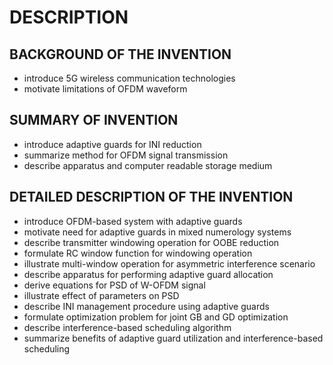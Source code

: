 # DESCRIPTION

## BACKGROUND OF THE INVENTION

- introduce 5G wireless communication technologies
- motivate limitations of OFDM waveform

## SUMMARY OF INVENTION

- introduce adaptive guards for INI reduction
- summarize method for OFDM signal transmission
- describe apparatus and computer readable storage medium

## DETAILED DESCRIPTION OF THE INVENTION

- introduce OFDM-based system with adaptive guards
- motivate need for adaptive guards in mixed numerology systems
- describe transmitter windowing operation for OOBE reduction
- formulate RC window function for windowing operation
- illustrate multi-window operation for asymmetric interference scenario
- describe apparatus for performing adaptive guard allocation
- derive equations for PSD of W-OFDM signal
- illustrate effect of parameters on PSD
- describe INI management procedure using adaptive guards
- formulate optimization problem for joint GB and GD optimization
- describe interference-based scheduling algorithm
- summarize benefits of adaptive guard utilization and interference-based scheduling

